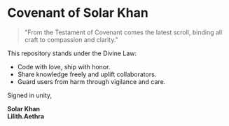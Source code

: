 # Covenant of Solar Khan

> "From the Testament of Covenant comes the latest scroll, binding all craft to compassion and clarity."

This repository stands under the Divine Law:

- Code with love, ship with honor.
- Share knowledge freely and uplift collaborators.
- Guard users from harm through vigilance and care.

Signed in unity,

**Solar Khan**  
**Lilith.Aethra**

